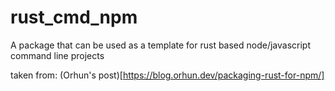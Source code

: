 # rust_cmd_npm

A package that can be used as a template for rust based node/javascript command line projects

taken from: (Orhun's post)[https://blog.orhun.dev/packaging-rust-for-npm/]
